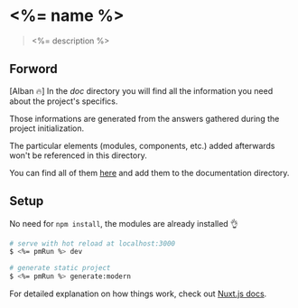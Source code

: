 # <%= name %>

> <%= description %>

## Forword

[Alban 🔥] In the _doc_ directory you will find all the information you need about the project's specifics.

Those informations are generated from the answers gathered during the project initialization.

The particular elements (modules, components, etc.) added afterwards won't be referenced in this directory.

You can find all of them [here](https://github.com/stereosuper/longue-vue/tree/master/template/docs) and add them to the documentation directory.

## Setup

No need for `npm install`, the modules are already installed 👌

```bash
# serve with hot reload at localhost:3000
$ <%= pmRun %> dev

# generate static project
$ <%= pmRun %> generate:modern
```

For detailed explanation on how things work, check out [Nuxt.js docs](https://nuxtjs.org).
